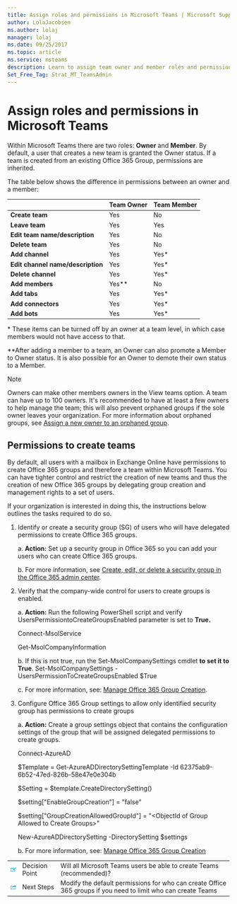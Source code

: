 ```yaml
---
title: Assign roles and permissions in Microsoft Teams | Microsoft Support
author: LolaJacobsen
ms.author: lolaj
manager: lolaj
ms.date: 09/25/2017
ms.topic: article
ms.service: msteams
description: Learn to assign team owner and member roles and permissions in Microsoft Teams including permissions to create teams.
Set_Free_Tag: Strat_MT_TeamsAdmin
---
```


Assign roles and permissions in Microsoft Teams
===============================================

Within Microsoft Teams there are two roles: **Owner** and **Member**. By default, a user that creates a new team is granted the Owner status. If a team is created from an existing Office 365 Group, permissions are inherited.

The table below shows the difference in permissions between an owner and a member:

|  |Team Owner  |Team Member  |
|---------|---------|---------|
|**Create team**     |Yes        |No         |
|**Leave team**     |Yes         |Yes         |
|**Edit team name/description**      |Yes         |No         |
|**Delete team**      |Yes         |No         |
|**Add channel**      |Yes         |Yes*         |
|**Edit channel name/description**      |Yes         |Yes*         |
|**Delete channel**      |Yes         |Yes*         |
|**Add members**      |Yes**         |No         |
|**Add tabs**      |Yes         |Yes*         |
|**Add connectors**      |Yes         |Yes*         |
|**Add bots**      |Yes         |Yes*         |
\* These items can be turned off by an owner at a team level, in which case members would not have access to that.

\*\*After adding a member to a team, an Owner can also promote a Member to Owner status. It is also possible for an Owner to demote their own status to a Member.



> [!NOTE]
> Owners can make other members owners in the View teams option. A team can have up to 100 owners. It's recommended to have at least a few owners to help manage the team; this will also prevent orphaned groups if the sole owner leaves your organization. For more information about orphaned groups, see [Assign a new owner to an orphaned group](https://support.office.com/en-us/article/Assign-a-new-owner-to-an-orphaned-group-86bb3db6-8857-45d1-95c8-f6d540e45732).


Permissions to create teams
---------------------------

By default, all users with a mailbox in Exchange Online have permissions to create Office 365 groups and therefore a team within Microsoft Teams. You can have tighter control and restrict the creation of new teams and thus the creation of new Office 365 groups by delegating group creation and management rights to a set of users.

If your organization is interested in doing this, the instructions below outlines the tasks required to do so.

1.  Identify or create a security group (SG) of users who will have delegated permissions to create Office 365 groups.

    a.  **Action:** Set up a security group in Office 365 so you can add your users who can create Office 365 groups.

    b.  For more information, see [Create, edit, or delete a security group in the Office 365 admin center](https://support.office.com/article/Create-edit-or-delete-a-security-group-in-the-Office-365-admin-center-55c96b32-e086-4c9e-948b-a018b44510cb).

2.  Verify that the company-wide control for users to create groups is enabled.

    a.  **Action:** Run the following PowerShell script and verify UsersPermissiontoCreateGroupsEnabled parameter is set to **True.**

    Connect-MsolService

    Get-MsolCompanyInformation

    b. 	If this is not true, run the Set-MsolCompanySettings  cmdlet **to set it to True**.
Set-MsolCompanySettings -UsersPermissionToCreateGroupsEnabled $True

    c. For more information, see: [Manage Office 365 Group Creation](https://support.office.com/en-us/article/Manage-Office-365-Group-Creation-4c46c8cb-17d0-44b5-9776-005fced8e618?ui=en-US&rs=en-001&ad=US#checkclevelsettings).

3.  Configure Office 365 Group settings to allow only identified security group has permissions to create groups

    a.  **Action:** Create a group settings object that contains the configuration settings of the group that will be assigned delegated permissions to create groups. 

    Connect-AzureAD

    $Template = Get-AzureADDirectorySettingTemplate -Id 62375ab9-6b52-47ed-826b-58e47e0e304b

    $Setting = $template.CreateDirectorySetting()

    $setting["EnableGroupCreation"] = "false"

    $setting["GroupCreationAllowedGroupId"] = "&lt;ObjectId of Group Allowed to Create Groups>"

    New-AzureADDirectorySetting -DirectorySetting $settings

    b. For more information, see: [Manage Office 365 Group Creation](https://support.office.com/en-us/article/Manage-Office-365-Group-Creation-4c46c8cb-17d0-44b5-9776-005fced8e618?ui=en-US&rs=en-US&ad=US#step3)


||||
|---------|---------|---------|
| ![Decision Point icon.](media/Assign_roles_and_permissions_in_Microsoft_Teams_image2.png)     |Decision Point         |Will all Microsoft Teams users be able to create Teams (recommended)?         |
| ![Next Steps icon.](media/Assign_roles_and_permissions_in_Microsoft_Teams_image3.png)    |Next Steps         |Modify the default permissions for who can create Office 365 groups if you need to limit who can create Teams         |
